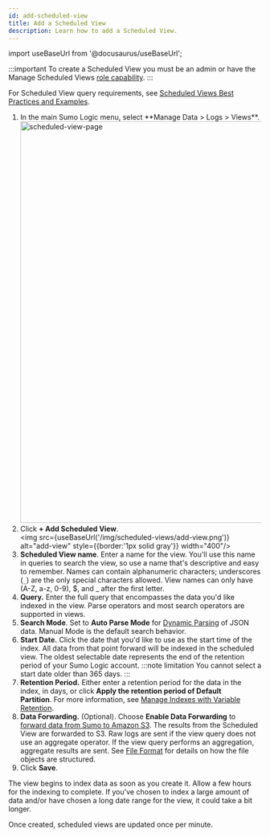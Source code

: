 ```yaml
---
id: add-scheduled-view
title: Add a Scheduled View
description: Learn how to add a Scheduled View.
---
```

import useBaseUrl from '@docusaurus/useBaseUrl';

:::important
To create a Scheduled View you must be an admin or have the Manage Scheduled Views [role capability](../users-roles/users/multi-account-access.md).
:::

For Scheduled View query requirements, see [Scheduled Views Best Practices and Examples](scheduled-views-best-practices.md). 

1. <!--Kanso [**Classic UI**](/docs/get-started/sumo-logic-ui/). Kanso--> In the main Sumo Logic menu, select **Manage Data > Logs > Views**. <!--Kanso <br/>[**New UI**](/docs/get-started/sumo-logic-ui-new/). In the top menu select **Configuration**, and then under **Logs** select **Scheduled Views**. You can also click the **Go To...** menu at the top of the screen and select **Scheduled Views**. Kanso--><br/><img src={useBaseUrl('/img/scheduled-views/scheduled-view-page.png')} alt="scheduled-view-page" style={{border:'1px solid gray'}} width="800"/>
1. Click **+ Add Scheduled View**.<br/><img src={useBaseUrl('/img/scheduled-views/add-view.png')} alt="add-view" style={{border:'1px solid gray'}} width="400"/>
1. **Scheduled View name**. Enter a name for the view. You'll use this name in queries to search the view, so use a name that's descriptive and easy to remember. Names can contain alphanumeric characters; underscores (`_`) are the only special characters allowed. View names can only have (A-Z, a-z, 0-9), $, and _ after the first letter.
1. **Query.** Enter the full query that encompasses the data you'd like indexed in the view. Parse operators and most search operators are supported in views.
1. **Search Mode**. Set to **Auto Parse Mode** for [Dynamic Parsing](../../search/get-started-with-search/build-search/dynamic-parsing.md) of JSON data. Manual Mode is the default search behavior.
1. **Start Date.** Click the date that you'd like to use as the start time of the index. All data from that point forward will be indexed in the scheduled view. The oldest selectable date represents the end of the retention period of your Sumo Logic account.
    :::note limitation
    You cannot select a start date older than 365 days.
    :::
1. **Retention Period.** Either enter a retention period for the data in the index, in days, or click **Apply the retention period of Default Partition**. For more information, see [Manage Indexes with Variable Retention](../partitions/manage-indexes-variable-retention.md).
1. **Data Forwarding.** (Optional). Choose **Enable Data Forwarding** to [forward data from Sumo to Amazon S3](../data-forwarding/amazon-s3-bucket.md). The results from the Scheduled View are forwarded to S3. Raw logs are sent if the view query does not use an aggregate operator. If the view query performs an aggregation, aggregate results are sent. See [File Format](../data-forwarding/amazon-s3-bucket.md) for details on how the file objects are structured.
1. Click **Save**.

The view begins to index data as soon as you create it. Allow a few hours for the indexing to complete. If you've chosen to index a large amount of data and/or have chosen a long date range for the view, it could take a bit longer.

Once created, scheduled views are updated once per minute. 
